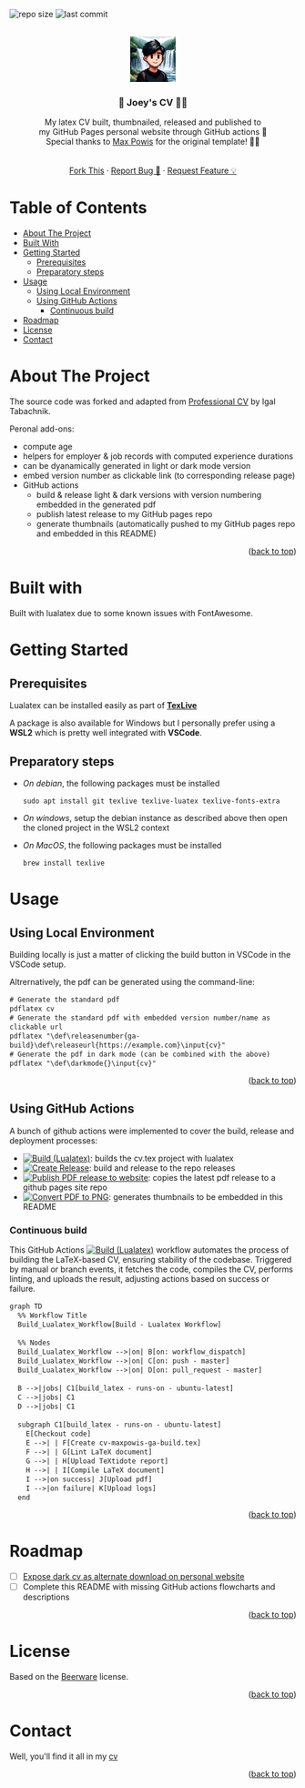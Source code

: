 <a name="readme-top"></a>

![repo size](https://img.shields.io/github/repo-size/joeyqliu/cv)
![last commit](https://img.shields.io/github/last-commit/joeyqliu/cv)

<!-- PROJECT LOGO -->
<br />
<div align="center">
  <a href="https://github.com/joeyqliu">
    <img src="assets/pixel_me.jpeg" alt="Logo" height="80">
  </a>

  <h3 align="center">👋 Joey's CV ✌🏻</h3>

  <p align="center">
    My latex CV built, thumbnailed, released and published to <br/> my GitHub Pages personal website through GitHub actions 🤘 <br/> Special thanks to <a href="https://max.pow.is">Max Powis</a> for the original template! 🙏🏻
    <br />
    <!-- <a href="https://max.pow.is/cv"><strong>View online »</strong></a> -->
    <br />
    <br />
    <a href="https://github.com/joeyqliu/cv/discussions">Fork This</a>
    ·
    <a href="https://github.com/joeyqliu/cv/issues">Report Bug 🐞</a>
    ·
    <a href="https://github.com/joeyqliu/cv/issues">Request Feature 💡</a>
  </p>
</div>

<!-- TABLE OF CONTENTS -->
# Table of Contents

* [About The Project](#about-the-project)
* [Built With](#built-with)
* [Getting Started](#getting-started)
    * [Prerequisites](#prerequisites)
    * [Preparatory steps](#preparatory-steps)
* [Usage](#usage)
    * [Using Local Environment](#using-local-environment)
    * [Using GitHub Actions](#using-github-actions)
        * [Continuous build](#continuous-build)
* [Roadmap](#roadmap)
* [License](#license)
* [Contact](#contact)

<!-- ABOUT THE PROJECT -->
# About The Project

The source code was forked and adapted from [Professional CV](https://github.com/hmemcpy/cv) by Igal Tabachnik.

Peronal add-ons:

* compute age
* helpers for employer & job records with computed experience durations
* can be dyanamically generated in light or dark mode version
* embed version number as clickable link (to corresponding release page)
* GitHub actions
  * build & release  light & dark versions with version numbering embedded in the generated pdf
  * publish latest release to my GitHub pages repo
  * generate thumbnails (automatically pushed to my  GitHub pages repo and embedded in this README)

<p align="right">(<a href="#readme-top">back to top</a>)</p>

<!-- ## Preview

Page 1 | Page 2 | Page 3 | Page 4
:--------------:|:---------------:|:---------------:|:---------------:
![cv1](https://max.pow.is/assets/img/cv/cv-00.png)| ![cv2](https://max.pow.is/assets/img/cv/cv-01.png)| ![cv3](https://max.pow.is/assets/img/cv/cv-02.png)| ![cv4](https://max.pow.is/assets/img/cv/cv-03.png)

<p align="right">(<a href="#readme-top">back to top</a>)</p> -->

# Built with

Built with lualatex due to some known issues with FontAwesome.

# Getting Started

## Prerequisites

Lualatex can be installed easily as part of **[TexLive](https://www.tug.org/texlive/quickinstall.html)**

A package is also available for Windows but I personally prefer using a **WSL2** which is pretty well integrated with **VSCode**.

## Preparatory steps

* *On debian*, the following packages must be installed

    ```shell
    sudo apt install git texlive texlive-luatex texlive-fonts-extra
    ```

* *On windows*, setup the debian instance as described above then open the cloned project in the WSL2 context
* *On MacOS*, the following packages must be installed

    ```shell
    brew install texlive
    ```

# Usage

## Using Local Environment

Building locally is just a matter of clicking the build button in VSCode in the VSCode setup.

Altrernatively, the pdf can be generated using the command-line:

```shell
# Generate the standard pdf
pdflatex cv
# Generate the standard pdf with embedded version number/name as clickable url
pdflatex "\def\releasenumber{ga-build}\def\releaseurl{https://example.com}\input{cv}"
# Generate the pdf in dark mode (can be combined with the above)
pdflatex "\def\darkmode{}\input{cv}"
```

<p align="right">(<a href="#readme-top">back to top</a>)</p>

## Using GitHub Actions

A bunch of github actions were implemented to cover the build, release and deployment processes:

* [![Build (Lualatex)](https://github.com/maxpowis/cv/actions/workflows/build.yml/badge.svg)](https://github.com/maxpowis/cv/actions/workflows/build.yml): builds the cv.tex project with lualatex
* [![Create Release](https://github.com/maxpowis/cv/actions/workflows/release.yml/badge.svg)](https://github.com/maxpowis/cv/actions/workflows/release.yml): build and release to the repo releases
* [![Publish PDF release to website](https://github.com/maxpowis/cv/actions/workflows/deploy.yml/badge.svg)](https://github.com/maxpowis/cv/actions/workflows/deploy.yml): copies the latest pdf release to a github pages site repo
* [![Convert PDF to PNG](https://github.com/maxpowis/cv/actions/workflows/png.yml/badge.svg)](https://github.com/maxpowis/cv/actions/workflows/png.yml): generates thumbnails to be embedded in this README

### Continuous build

This GitHub Actions [![Build (Lualatex)](https://github.com/maxpowis/cv/actions/workflows/build.yml/badge.svg)](https://github.com/maxpowis/cv/actions/workflows/build.yml) workflow automates the process of building the LaTeX-based CV, ensuring stability of the codebase. Triggered by manual or branch events, it fetches the code, compiles the CV, performs linting, and uploads the result, adjusting actions based on success or failure.

```mermaid
graph TD
  %% Workflow Title
  Build_Lualatex_Workflow[Build - Lualatex Workflow]
  
  %% Nodes
  Build_Lualatex_Workflow -->|on| B[on: workflow_dispatch]
  Build_Lualatex_Workflow -->|on| C[on: push - master]
  Build_Lualatex_Workflow -->|on| D[on: pull_request - master]
  
  B -->|jobs| C1[build_latex - runs-on - ubuntu-latest]
  C -->|jobs| C1
  D -->|jobs| C1
  
  subgraph C1[build_latex - runs-on - ubuntu-latest]
    E[Checkout code]
    E -->| | F[Create cv-maxpowis-ga-build.tex]
    F -->| | G[Lint LaTeX document]
    G -->| | H[Upload TeXtidote report]
    H -->| | I[Compile LaTeX document]
    I -->|on success| J[Upload pdf]
    I -->|on failure| K[Upload logs]
  end
```

<p align="right">(<a href="#readme-top">back to top</a>)</p>

<!-- ROADMAP -->
# Roadmap

* [ ] [Expose dark cv as alternate download on personal website](https://github.com/maxpowis/cv/milestone/3)
* [ ] Complete this README with missing GitHub actions flowcharts and descriptions

<p align="right">(<a href="#readme-top">back to top</a>)</p>

<!-- LICENSE -->
# License

Based on the [Beerware](https://en.wikipedia.org/wiki/Beerware) license.

<p align="right">(<a href="#readme-top">back to top</a>)</p>

<!-- CONTACT -->
# Contact

Well, you'll find it all in my [cv](https://max.pow.is/cv.)

<p align="right">(<a href="#readme-top">back to top</a>)</p>
